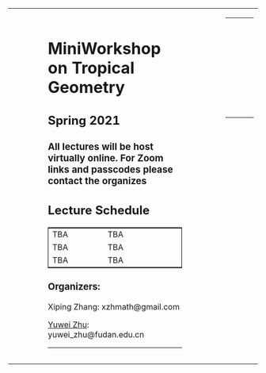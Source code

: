 

<table width="100%" height="100%" cellspacing="0" cellpadding="0" border="0">
<tr>
<td style="padding: 1em 5em 1em 5em" valign="top" width="800">

<h1>
MiniWorkshop on Tropical Geometry
</h1>
<h2>
Spring 2021
</h2>

<h3>
All lectures will be host virtually online. For Zoom links and passcodes please contact the organizes
</h3>
 
 

<h2>
Lecture Schedule
</h2>

<table width="70%" cellspacing="1" cellpadding="1" border="0" style="border-width: 1px; border-color:#000000; border-style: solid;">
<tr><td width="45%">TBA</td> <td width="10%"> TBA     </td> <td width="30%">     </td> <td width="25%">       </td></tr>
<tr><td width="45%">TBA</td> <td width="10%"> TBA     </td> <td width="30%">     </td> <td width="30%">       </td></tr>
<tr><td width="45%">TBA</td> <td width="10%"> TBA     </td> <td width="30%">     </td> <td width="25%">       </td></tr>
</table>
 


<h3>
Organizers: 
</h3>
<p>
Xiping Zhang: xzhmath@gmail.com
</p>
<p>
<a href="https://ag-yzhu.github.io/">Yuwei Zhu</a>: yuwei_zhu@fudan.edu.cn
</p>
<hr>




<td  width="500" style = "vertical-align: top">

<table width="500" cellspacing="0" cellpadding="0" border="0">
<tr><td colspan="6">&nbsp;</td></tr>
<tr><td colspan="6">&nbsp;</td></tr>
<tr><td colspan="6">&nbsp;</td></tr>
<tr><td colspan="6"><img src="  " width="500"></td></tr>
<tr><td colspan="6">&nbsp;</td></tr>
<tr><td colspan="6">&nbsp;</td></tr>
<tr><td colspan="6">&nbsp;</td></tr>
<tr><td colspan="6"><center><img src=" " width="500"></center></td></tr>
<tr><td colspan="6">&nbsp;</td></tr>
<tr><td colspan="6"><center><img src=" " width="500"></center></td></tr>
</table>
&nbsp;

</td>
</tr>


</table>
